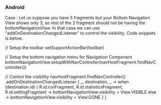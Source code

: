 ### Android

Case : Let us suppose you have 5 fragments but your Bottom Navigation View shows only 3, so rest of the 2 fragment should not be having the bottomNavigationView. In that case we can use "addOnDestinationChangedListener" to control the visibility. Code snippets is below..

// Setup the toolbar
setSupportActionBar(toolbar)

// Setup the bottom navigation menu for Navigation Component
bottomNavigationView.setupWithNavController(navHostFragment.findNavController())

// Control the visibility
navHostFragment.findNavController()
            .addOnDestinationChangedListener { _, destination, _ ->
                when (destination.id) {
                    R.id.runFragment, R.id.statisticsFragment, R.id.settingFragment ->
                        bottomNavigationView.visibility = View.VISIBLE
                    else -> bottomNavigationView.visibility = View.GONE
                }
            }
